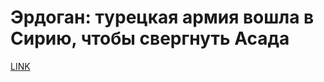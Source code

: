 # Эрдоган: турецкая армия вошла в Сирию, чтобы свергнуть Асада



[LINK](https://varlamov.ru/2106080.html)